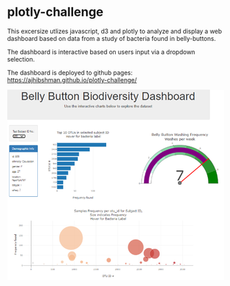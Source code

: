 # plotly-challenge

This excersize utlizes javascript, d3 and plotly to analyze and display
 a web dashboard based on data from a study of bacteria found in belly-buttons.
 
The dashboard is interactive based on users input via a dropdown selection. 

The dashboard is deployed to github pages:
https://ajhibshman.github.io/plotly-challenge/


![screenshot](https://github.com/ajhibshman/plotly-challenge/blob/main/static/screenshot.PNG)

